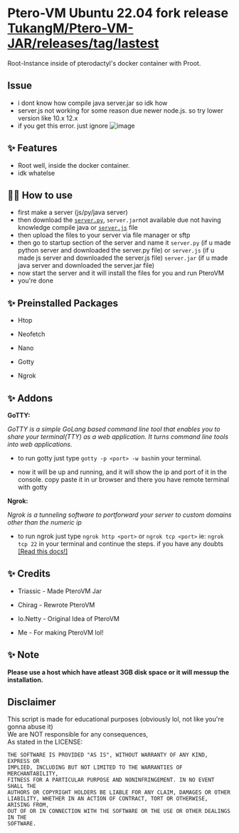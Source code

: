 # Ptero-VM Ubuntu 22.04 fork release [TukangM/Ptero-VM-JAR/releases/tag/lastest](https://github.com/TukangM/Ptero-VM-JAR/releases/tag/lastest)

Root-Instance inside of pterodactyl's docker container with Proot.

## Issue
 - i dont know how compile java server.jar so idk how
 - server.js not working for some reason due newer node.js. so try lower version like 10.x 12.x 
 - if you get this error. just ignore
![image](https://github.com/TukangM/Ptero-vm/assets/91467886/b293d4bf-2156-4540-8c0f-2ed24d71b081)


## ✨ Features

- Root well, inside the docker container.
- idk whatelse

## 💁‍♀️ How to use

- first make a server (js/py/java server)
- then download the [`server.py`](https://raw.githubusercontent.com/TukangM/Ptero-vm/main/server.py), `server.jar`not available due not having knowledge compile java or [`server.js`](https://raw.githubusercontent.com/afnan007a/Ptero-vm/main/server.js) file  
- then upload the files to your server via file manager or sftp
- then go to startup section of the server and name it `server.py` (if u made python server and downloaded the server.py file) or `server.js` (if u made js server and downloaded the server.js file)  `server.jar` (if u made java server and downloaded the server.jar file)
- now start the server and it will install the files for you and run PteroVM
- you're done

## ✨ Preinstalled Packages

- Htop

- Neofetch

- Nano

- Gotty

- Ngrok


## ✨ Addons

 __GoTTY:__
 
 _GoTTY is a simple GoLang based command line tool that enables you to share your terminal(TTY) as a web application. It turns command line tools into web applications._

- to run gotty just type `gotty -p <port> -w bash`in your terminal.

- now it will be up and running, and it will show the ip and port of it in the console. copy paste it in ur browser and there you have remote terminal with gotty

__Ngrok:__
 
 _Ngrok is a tunneling software to portforward your server  to custom domains other than the numeric ip_

- to run ngrok just type `ngrok http <port>` or `ngrok tcp <port>` ie: `ngrok tcp 22`  in your terminal and continue the steps. if you have any doubts [[Read this docs!]](https://ngrok.com/docs)


## ✨ Credits

- Triassic - Made PteroVM Jar

- Chirag - Rewrote PteroVM

- Io.Netty - Original Idea of PteroVM

- Me - For making PteroVM lol!

## ✨ Note

**Please use a host which have atleast 3GB disk space or it will messup the installation.**

## Disclaimer

This script is made for educational purposes (obviously lol, not like you're gonna abuse it)  
We are NOT responsible for any consequences,  
As stated in the LICENSE:
```
THE SOFTWARE IS PROVIDED "AS IS", WITHOUT WARRANTY OF ANY KIND, EXPRESS OR
IMPLIED, INCLUDING BUT NOT LIMITED TO THE WARRANTIES OF MERCHANTABILITY,
FITNESS FOR A PARTICULAR PURPOSE AND NONINFRINGEMENT. IN NO EVENT SHALL THE
AUTHORS OR COPYRIGHT HOLDERS BE LIABLE FOR ANY CLAIM, DAMAGES OR OTHER
LIABILITY, WHETHER IN AN ACTION OF CONTRACT, TORT OR OTHERWISE, ARISING FROM,
OUT OF OR IN CONNECTION WITH THE SOFTWARE OR THE USE OR OTHER DEALINGS IN THE
SOFTWARE.
```

